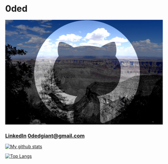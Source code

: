 # 0ded

![img](/github.jpg)

### [LinkedIn](https://www.linkedin.com/in/oded/) [0dedgiant@gmail.com](mailto:0dedgiant@gmail.com?subject=You_are_hired!)



[![My github stats](https://github-readme-stats.vercel.app/api?username=0ded&show_icons=true&theme=merko)](https://www.linkedin.com/in/oded/)

 [![Top Langs](https://github-readme-stats.vercel.app/api/top-langs/?username=0ded&theme=merko&hide=AutoHotkey,JavaScript,EJS)](https://github.com/ziglang/zig/)

